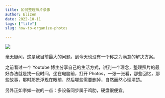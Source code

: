 ```yaml
---
title: 如何整理照片录像
author: Elizen
date: 2022-10-11
tags: ["life"]
slug: how-to-organize-photos

---
```


![](https://static.elizen.me//img/20221011095941.png)

毫无疑问，这是我目前最大的问题。到今天也没有一个称之为满意的解决方案。

之前看过一个 Youtube 博主分享自己的生活方式，讲到一个理念，整理照片的最好办法就是找一段时间，坐在电脑前，打开 Photos，一张一张看，那些回忆，那些故事，那时那景浮现在眼前，然后哪些需要删掉，自然而然心理清楚。

另外正如李如一说的一点：多设备同步属于鸡肋，硬盘很便宜。